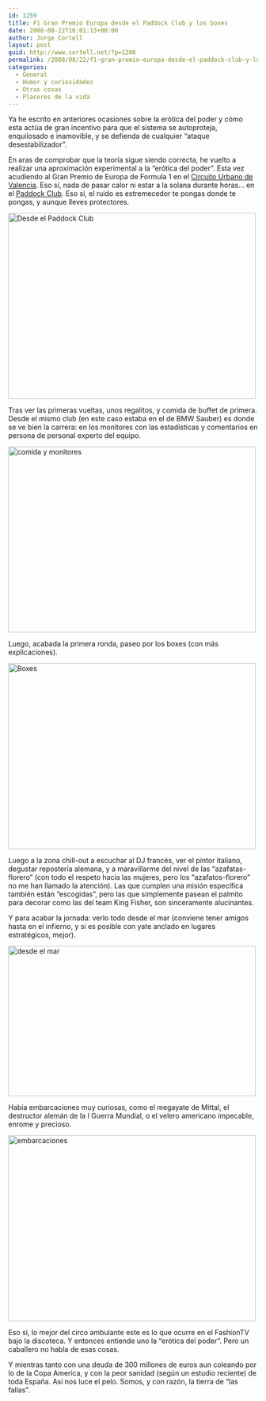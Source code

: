 ```yaml
---
id: 1259
title: F1 Gran Premio Europa desde el Paddock Club y los boxes
date: 2008-08-22T16:01:13+00:00
author: Jorge Cortell
layout: post
guid: http://www.cortell.net/?p=1286
permalink: /2008/08/22/f1-gran-premio-europa-desde-el-paddock-club-y-los-boxes/
categories:
  - General
  - Humor y curiosidades
  - Otras cosas
  - Placeres de la vida
---
```

Ya he escrito en anteriores ocasiones sobre la erótica del poder y cómo esta actúa de gran incentivo para que el sistema se autoproteja, enquilosado e inamovible, y se defienda de cualquier &#8220;ataque desestabilizador&#8221;.

En aras de comprobar que la teoría sigue siendo correcta, he vuelto a realizar una aproximación experimental a la &#8220;erótica del poder&#8221;. Esta vez acudiendo al Gran Premio de Europa de Formula 1 en el [Circuito Urbano de Valencia](http://www.circuitourbanovalencia.es "circuito urbano"). Eso sí, nada de pasar calor ni estar a la solana durante horas&#8230; en el [Paddock Club](http://www.formulaonepaddockclub.com/html/experience/index.php "Paddock Club"). Eso sí, el ruido es estremecedor te pongas donde te pongas, y aunque lleves protectores.

<img src="http://farm4.static.flickr.com/3121/2787202078_bebbfda9d0.jpg" alt="Desde el Paddock Club" width="500" height="375" />

Tras ver las primeras vueltas, unos regalitos, y comida de buffet de primera. Desde el mismo club (en este caso estaba en el de BMW Sauber) es donde se ve bien la carrera: en los monitores con las estadísticas y comentarios en persona de personal experto del equipo.

<img src="http://farm4.static.flickr.com/3018/2787202472_e28f6032db.jpg" alt="comida y monitores" width="500" height="375" />

Luego, acabada la primera ronda, paseo por los boxes (con más explicaciones).

<img src="http://farm4.static.flickr.com/3139/2787202894_e13f8463eb.jpg" alt="Boxes" width="500" height="375" />

Luego a la zona chill-out a escuchar al DJ francés, ver el pintor italiano, degustar repostería alemana, y a maravillarme del nivel de las &#8220;azafatas-florero&#8221; (con todo el respeto hacia las mujeres, pero los &#8220;azafatos-florero&#8221; no me han llamado la atención). Las que cumplen una misión específica también están &#8220;escogidas&#8221;, pero las que simplemente pasean el palmito para decorar como las del team King Fisher, son sinceramente alucinantes.

Y para acabar la jornada: verlo todo desde el mar (conviene tener amigos hasta en el infierno, y si es posible con yate anclado en lugares estratégicos, mejor).

<img src="http://farm4.static.flickr.com/3085/2786348329_67359e2350.jpg" alt="desde el mar" width="500" height="303" />

Había embarcaciones muy curiosas, como el megayate de Mittal, el destructor alemán de la I Guerra Mundial, o el velero americano impecable, enrome y precioso.

<img src="http://farm4.static.flickr.com/3028/2786348035_3a742a5d39.jpg" alt="embarcaciones" width="500" height="375" />

Eso sí, lo mejor del circo ambulante este es lo que ocurre en el FashionTV bajo la discoteca. Y entonces entiende uno la &#8220;erótica del poder&#8221;. Pero un caballero no habla de esas cosas.

Y mientras tanto con una deuda de 300 millones de euros aun coleando por lo de la Copa America, y con la peor sanidad (según un estudio reciente) de toda España. Así nos luce el pelo. Somos, y con razón, la tierra de &#8220;las fallas&#8221;.